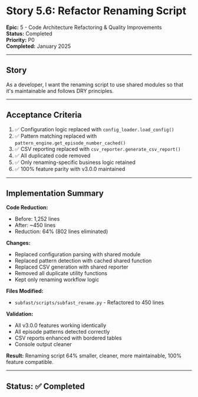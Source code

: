 # Story 5.6: Refactor Renaming Script

**Epic:** 5 - Code Architecture Refactoring & Quality Improvements  
**Status:** Completed  
**Priority:** P0  
**Completed:** January 2025

---

## Story

As a developer, I want the renaming script to use shared modules so that it's maintainable and follows DRY principles.

---

## Acceptance Criteria

1. ✅ Configuration logic replaced with `config_loader.load_config()`
2. ✅ Pattern matching replaced with `pattern_engine.get_episode_number_cached()`
3. ✅ CSV reporting replaced with `csv_reporter.generate_csv_report()`
4. ✅ All duplicated code removed
5. ✅ Only renaming-specific business logic retained
6. ✅ 100% feature parity with v3.0.0 maintained

---

## Implementation Summary

**Code Reduction:**
- Before: 1,252 lines
- After: ~450 lines
- Reduction: 64% (802 lines eliminated)

**Changes:**
- Replaced configuration parsing with shared module
- Replaced pattern detection with cached shared function
- Replaced CSV generation with shared reporter
- Removed all duplicate utility functions
- Kept only renaming workflow logic

**Files Modified:**
- `subfast/scripts/subfast_rename.py` - Refactored to 450 lines

**Validation:**
- All v3.0.0 features working identically
- All episode patterns detected correctly
- CSV reports enhanced with bordered tables
- Console output cleaner

**Result:** Renaming script 64% smaller, cleaner, more maintainable, 100% feature compatible.

---

## Status: ✅ Completed
